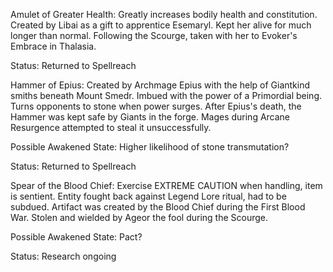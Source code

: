 Amulet of Greater Health:
Greatly increases bodily health and constitution. Created by Libai as a gift to apprentice Esemaryl. Kept her alive for much longer than normal. Following the Scourge, taken with her to Evoker's Embrace in Thalasia.

Status: Returned to Spellreach

Hammer of Epius:
Created by Archmage Epius with the help of Giantkind smiths beneath Mount Smedr. Imbued with the power of a Primordial being. Turns opponents to stone when power surges. After Epius's death, the Hammer was kept safe by Giants in the forge. Mages during Arcane Resurgence attempted to steal it unsuccessfully.

Possible Awakened State: Higher likelihood of stone transmutation?

Status: Returned to Spellreach

Spear of the Blood Chief:
Exercise EXTREME CAUTION when handling, item is sentient. Entity fought back against Legend Lore ritual, had to be subdued. Artifact was created by the Blood Chief during the First Blood War. Stolen and wielded by Ageor the fool during the Scourge.

Possible Awakened State: Pact?

Status: Research ongoing
